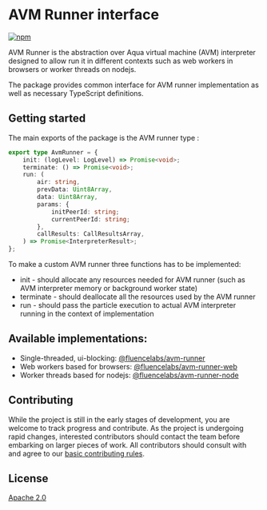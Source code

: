 # AVM Runner interface

[![npm](https://img.shields.io/npm/v/@fluencelabs/avm-runner-interface)](https://www.npmjs.com/package/@fluencelabs/avm-runner-interface)

AVM Runner is the abstraction over Aqua virtual machine (AVM) interpreter designed to allow run it in different contexts such as web workers in browsers or worker threads on nodejs.

The package provides common interface for AVM runner implementation as well as necessary TypeScript definitions.

## Getting started

The main exports of the package is the AVM runner type :

```typescript
export type AvmRunner = {
    init: (logLevel: LogLevel) => Promise<void>;
    terminate: () => Promise<void>;
    run: (
        air: string,
        prevData: Uint8Array,
        data: Uint8Array,
        params: {
            initPeerId: string;
            currentPeerId: string;
        },
        callResults: CallResultsArray,
    ) => Promise<InterpreterResult>;
};
```

To make a custom AVM runner three functions has to be implemented:

-   init - should allocate any resources needed for AVM runner (such as AVM interpreter memory or background worker state)
-   terminate - should deallocate all the resources used by the AVM runner
-   run - should pass the particle execution to actual AVM interpreter running in the context of implementation

## Available implementations:

-   Single-threaded, ui-blocking: [@fluencelabs/avm-runner](https://github.com/fluencelabs/avm-runner)
-   Web workers based for browsers: [@fluencelabs/avm-runner-web](https://github.com/fluencelabs/avm-runner-background/tree/main/avm-runner-node)
-   Worker threads based for nodejs: [@fluencelabs/avm-runner-node](https://github.com/fluencelabs/avm-runner-background/tree/main/avm-runner-node)

## Contributing

While the project is still in the early stages of development, you are welcome to track progress and contribute. As the project is undergoing rapid changes, interested contributors should contact the team before embarking on larger pieces of work. All contributors should consult with and agree to our [basic contributing rules](CONTRIBUTING.md).

## License

[Apache 2.0](LICENSE)
